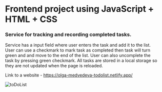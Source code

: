 # Frontend project using JavaScript + HTML + CSS

### Service for tracking and recording completed tasks.

Service has a input field where user enters the task and add it to the list. User can use a checkmark to mark task as completed then task will turn green and 
and move to the end of the list. User can also uncomplete the task by pressing green checkmark.
All tasks are stored in a local storage so they are not updated when the page is reloaded.

Link to a website - https://olga-medvedeva-todolist.netlify.app/

![toDoList](https://user-images.githubusercontent.com/90202470/178762673-022bca9a-76ec-41a4-aa6e-371dbfd945da.jpg)
